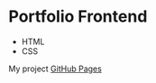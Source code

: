 # Portfolio Frontend
- HTML
- CSS

My project [GitHub Pages](https://damirbek002.github.io/porfolio/)
